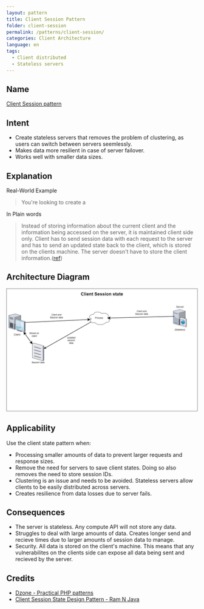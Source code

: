 ```yaml
---
layout: pattern
title: Client Session Pattern
folder: client-session
permalink: /patterns/client-session/
categories: Client Architecture
language: en
tags:
  - Client distributed
  - Stateless servers
---
```


## Name

[Client Session pattern](https://dzone.com/articles/practical-php-patterns/practical-php-patterns-client)

## Intent

- Create stateless servers that removes the problem of clustering, as users can switch between servers seemlessly.
- Makes data more resilient in case of server failover.
- Works well with smaller data sizes.

## Explanation

Real-World Example

> You're looking to create a 

In Plain words

> Instead of storing information about the current client and the information being accessed on the server, it is maintained client side only. Client has to send session data with each request to the server and has to send an updated state back to the client, which is stored on the clients machine. The server doesn't have to store the client information.([ref](https://dzone.com/articles/practical-php-patterns/practical-php-patterns-client))

## Architecture Diagram

![alt text](./etc/session_state_pattern.png "Session State Pattern")

## Applicability

Use the client state pattern when:

- Processing smaller amounts of data to prevent larger requests and response sizes.
- Remove the need for servers to save client states. Doing so also removes the need to store session IDs.
- Clustering is an issue and needs to be avoided. Stateless servers allow clients to be easily distributed across servers.
- Creates resilience from data losses due to server fails.

## Consequences

- The server is stateless. Any compute API will not store any data.
- Struggles to deal with large amounts of data. Creates longer send and recieve times due to larger amounts of session data to manage.
- Security. All data is stored on the client's machine. This means that any vulnerabilites on the clients side can expose all data being sent and recieved by the server.


## Credits

- [Dzone - Practical PHP patterns](https://dzone.com/articles/practical-php-patterns/practical-php-patterns-client)
- [Client Session State Design Pattern - Ram N Java](https://www.youtube.com/watch?v=ycOSj9g41pc)
